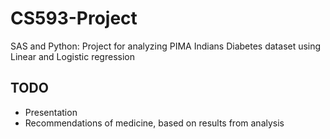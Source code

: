 # CS593-Project
SAS and Python: Project for analyzing PIMA Indians Diabetes dataset using Linear and Logistic regression
## TODO
- Presentation
- Recommendations of medicine, based on results from analysis
